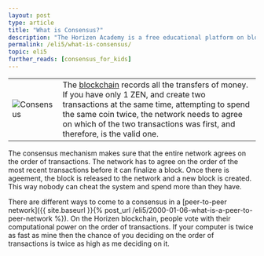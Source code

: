 ```yaml
---
layout: post
type: article
title: "What is Consensus?"
description: "The Horizen Academy is a free educational platform on blockchain technology, cryptocurrency, and privacy. In this article, you learn about the consensus mechanism in a simple, understandable way."
permalink: /eli5/what-is-consensus/
topic: eli5
further_reads: [consensus_for_kids]
---
```


<table class="table lead">
    <tr>
        <td class="icon"><img src="/assets/post_files/eli5/what-is-consensus/Consensus.jpg" alt="Consensus"></td>
        <td>
            The <a href="{{ site.baseurl }}{% post_url /eli5/2000-01-01-what-is-a-blockchain %}">blockchain</a> records all the transfers of money. If you have only 1 ZEN, and create two transactions at the same time, attempting to spend the same coin twice, the network needs to agree on which of the two transactions was first, and therefore, is the valid one.
        </td>
    </tr>
</table> 

The consensus mechanism makes sure that the entire network agrees on the order of transactions. The network has to agree on the order of the most recent transactions before it can finalize a block. Once there is ageement, the block is released to the network and a new block is created.  This way nobody can cheat the system and spend more than they have.

There are different ways to come to a consensus in a [peer-to-peer network]({{ site.baseurl }}{% post_url /eli5/2000-01-06-what-is-a-peer-to-peer-network %}). On the Horizen blockchain, people vote with their computational power on the order of transactions. If your computer is twice as fast as mine then the chance of you deciding on the order of transactions is twice as high as me deciding on it.

